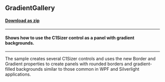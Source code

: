 ## GradientGallery
#### [Download as zip](https://grapecity.github.io/DownGit/#/home?url=https://github.com/GrapeCity/ComponentOne-WinForms-Samples/tree/master/NetFramework\Sizer\CS\GradientGallery)
____
#### Shows how to use the C1Sizer control as a panel with gradient backgrounds.
____
The sample creates several C1Sizer controls and uses the new Border and Gradient properties to create panels with rounded borders and gradient-filled backgrounds similar to those common in WPF and Silverlight applications.
